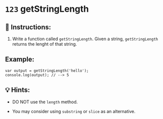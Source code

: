# `123` getStringLength

## 📝 Instructions:

1. Write a function called `getStringLength`. Given a string, `getStringLength` returns the lenght of that string.

## Example:

```Js
var output = getStringLength('hello');
console.log(output); // --> 5
```

## 💡 Hints:

* DO NOT use the `length` method.

* You may consider using `substring` or `slice` as an alternative.